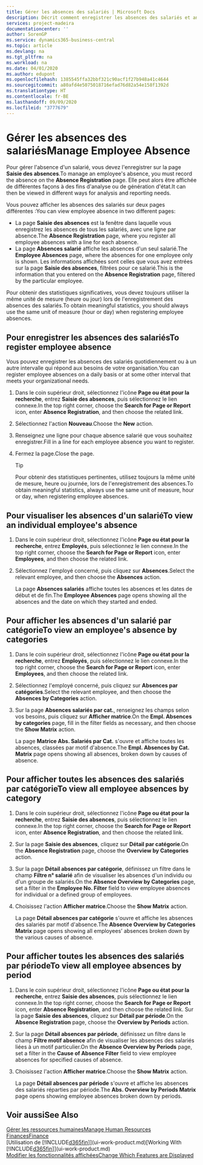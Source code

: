 ```yaml
---
title: Gérer les absences des salariés | Microsoft Docs
description: Décrit comment enregistrer les absences des salariés et analyser les statistiques d'indisponibilité.
services: project-madeira
documentationcenter: ''
author: SorenGP
ms.service: dynamics365-business-central
ms.topic: article
ms.devlang: na
ms.tgt_pltfrm: na
ms.workload: na
ms.date: 04/01/2020
ms.author: edupont
ms.openlocfilehash: 1385545ffa32bbf321c90acf1f27b948a41c4644
ms.sourcegitcommit: a80afd4e5075018716efad76d82a54e158f1392d
ms.translationtype: HT
ms.contentlocale: fr-BE
ms.lasthandoff: 09/09/2020
ms.locfileid: "3777679"
---
```

# <a name="manage-employee-absence"></a><span data-ttu-id="11b0a-103">Gérer les absences des salariés</span><span class="sxs-lookup"><span data-stu-id="11b0a-103">Manage Employee Absence</span></span>
<span data-ttu-id="11b0a-104">Pour gérer l'absence d'un salarié, vous devez l'enregistrer sur la page **Saisie des absences**.</span><span class="sxs-lookup"><span data-stu-id="11b0a-104">To manage an employee's absence, you must record the absence on the **Absence Registration** page.</span></span> <span data-ttu-id="11b0a-105">Elle peut alors être affichée de différentes façons à des fins d'analyse ou de génération d'état.</span><span class="sxs-lookup"><span data-stu-id="11b0a-105">It can then be viewed in different ways for analysis and reporting needs.</span></span>

<span data-ttu-id="11b0a-106">Vous pouvez afficher les absences des salariés sur deux pages différentes :</span><span class="sxs-lookup"><span data-stu-id="11b0a-106">You can view employee absence in two different pages:</span></span>

* <span data-ttu-id="11b0a-107">La page **Saisie des absences** est la fenêtre dans laquelle vous enregistrez les absences de tous les salariés, avec une ligne par absence.</span><span class="sxs-lookup"><span data-stu-id="11b0a-107">The **Absence Registration** page, where you register all employee absences with a line for each absence.</span></span>
* <span data-ttu-id="11b0a-108">La page **Absences salarié** affiche les absences d'un seul salarié.</span><span class="sxs-lookup"><span data-stu-id="11b0a-108">The **Employee Absences** page, where the absences for one employee only is shown.</span></span> <span data-ttu-id="11b0a-109">Les informations affichées sont celles que vous avez entrées sur la page **Saisie des absences**, filtrées pour ce salarié.</span><span class="sxs-lookup"><span data-stu-id="11b0a-109">This is the information that you entered on the **Absence Registration** page, filtered by the particular employee.</span></span>

<span data-ttu-id="11b0a-110">Pour obtenir des statistiques significatives, vous devez toujours utiliser la même unité de mesure (heure ou jour) lors de l'enregistrement des absences des salariés.</span><span class="sxs-lookup"><span data-stu-id="11b0a-110">To obtain meaningful statistics, you should always use the same unit of measure (hour or day) when registering employee absences.</span></span>

## <a name="to-register-employee-absence"></a><span data-ttu-id="11b0a-111">Pour enregistrer les absences des salariés</span><span class="sxs-lookup"><span data-stu-id="11b0a-111">To register employee absence</span></span>
<span data-ttu-id="11b0a-112">Vous pouvez enregistrer les absences des salariés quotidiennement ou à un autre intervalle qui répond aux besoins de votre organisation.</span><span class="sxs-lookup"><span data-stu-id="11b0a-112">You can register employee absences on a daily basis or at some other interval that meets your organizational needs.</span></span>

1. <span data-ttu-id="11b0a-113">Dans le coin supérieur droit, sélectionnez l'icône **Page ou état pour la recherche**, entrez **Saisie des absences**, puis sélectionnez le lien connexe.</span><span class="sxs-lookup"><span data-stu-id="11b0a-113">In the top right corner, choose the **Search for Page or Report** icon, enter **Absence Registration**, and then choose the related link.</span></span>
2. <span data-ttu-id="11b0a-114">Sélectionnez l'action **Nouveau**.</span><span class="sxs-lookup"><span data-stu-id="11b0a-114">Choose the **New** action.</span></span>
3. <span data-ttu-id="11b0a-115">Renseignez une ligne pour chaque absence salarié que vous souhaitez enregistrer.</span><span class="sxs-lookup"><span data-stu-id="11b0a-115">Fill in a line for each employee absence you want to register.</span></span>
4. <span data-ttu-id="11b0a-116">Fermez la page.</span><span class="sxs-lookup"><span data-stu-id="11b0a-116">Close the page.</span></span>

    > [!Tip]
    > <span data-ttu-id="11b0a-117">Pour obtenir des statistiques pertinentes, utilisez toujours la même unité de mesure, heure ou journée, lors de l'enregistrement des absences.</span><span class="sxs-lookup"><span data-stu-id="11b0a-117">To obtain meaningful statistics, always use the same unit of measure, hour or day, when registering employee absences.</span></span>

## <a name="to-view-an-individual-employees-absence"></a><span data-ttu-id="11b0a-118">Pour visualiser les absences d'un salarié</span><span class="sxs-lookup"><span data-stu-id="11b0a-118">To view an individual employee's absence</span></span>
1. <span data-ttu-id="11b0a-119">Dans le coin supérieur droit, sélectionnez l'icône **Page ou état pour la recherche**, entrez **Employés**, puis sélectionnez le lien connexe.</span><span class="sxs-lookup"><span data-stu-id="11b0a-119">In the top right corner, choose the **Search for Page or Report** icon, enter **Employees**, and then choose the related link.</span></span>
2. <span data-ttu-id="11b0a-120">Sélectionnez l'employé concerné, puis cliquez sur **Absences**.</span><span class="sxs-lookup"><span data-stu-id="11b0a-120">Select the relevant employee, and then choose the **Absences** action.</span></span>

    <span data-ttu-id="11b0a-121">La page **Absences salariés** affiche toutes les absences et les dates de début et de fin.</span><span class="sxs-lookup"><span data-stu-id="11b0a-121">The **Employee Absences** page opens showing all the absences and the date on which they started and ended.</span></span>

## <a name="to-view-an-employees-absence-by-categories"></a><span data-ttu-id="11b0a-122">Pour afficher les absences d'un salarié par catégorie</span><span class="sxs-lookup"><span data-stu-id="11b0a-122">To view an employee's absence by categories</span></span>
1. <span data-ttu-id="11b0a-123">Dans le coin supérieur droit, sélectionnez l'icône **Page ou état pour la recherche**, entrez **Employés**, puis sélectionnez le lien connexe.</span><span class="sxs-lookup"><span data-stu-id="11b0a-123">In the top right corner, choose the **Search for Page or Report** icon, enter **Employees**, and then choose the related link.</span></span>
2. <span data-ttu-id="11b0a-124">Sélectionnez l'employé concerné, puis cliquez sur **Absences par catégories**.</span><span class="sxs-lookup"><span data-stu-id="11b0a-124">Select the relevant employee, and then choose the **Absences by Categories** action.</span></span>
3. <span data-ttu-id="11b0a-125">Sur la page **Absences salariés par cat.**, renseignez les champs selon vos besoins, puis cliquez sur **Afficher matrice**.</span><span class="sxs-lookup"><span data-stu-id="11b0a-125">On the **Empl. Absences by categories** page, fill in the filter fields as necessary, and then choose the **Show Matrix** action.</span></span>

    <span data-ttu-id="11b0a-126">La page **Matrice Abs. Salariés par Cat.** s'ouvre et affiche toutes les absences, classées par motif d'absence.</span><span class="sxs-lookup"><span data-stu-id="11b0a-126">The **Empl. Absences by Cat. Matrix** page opens showing all absences, broken down by causes of absence.</span></span>

## <a name="to-view-all-employee-absences-by-category"></a><span data-ttu-id="11b0a-127">Pour afficher toutes les absences des salariés par catégorie</span><span class="sxs-lookup"><span data-stu-id="11b0a-127">To view all employee absences by category</span></span>
1. <span data-ttu-id="11b0a-128">Dans le coin supérieur droit, sélectionnez l'icône **Page ou état pour la recherche**, entrez **Saisie des absences**, puis sélectionnez le lien connexe.</span><span class="sxs-lookup"><span data-stu-id="11b0a-128">In the top right corner, choose the **Search for Page or Report** icon, enter **Absence Registration**, and then choose the related link.</span></span>
2. <span data-ttu-id="11b0a-129">Sur la page **Saisie des absences**, cliquez sur **Détail par catégorie**.</span><span class="sxs-lookup"><span data-stu-id="11b0a-129">On the **Absence Registration** page, choose the **Overview by Categories** action.</span></span>
3. <span data-ttu-id="11b0a-130">Sur la page **Détail absences par catégorie**, définissez un filtre dans le champ **Filtre n° salarié** afin de visualiser les absences d'un individu ou d'un groupe de salariés.</span><span class="sxs-lookup"><span data-stu-id="11b0a-130">On the **Absence Overview by Categories** page, set a filter in the **Employee No. Filter** field to view employee absences for individual or a defined group of employees.</span></span>
4. <span data-ttu-id="11b0a-131">Choisissez l'action **Afficher matrice**.</span><span class="sxs-lookup"><span data-stu-id="11b0a-131">Choose the **Show Matrix** action.</span></span>

    <span data-ttu-id="11b0a-132">La page **Détail absences par catégorie** s'ouvre et affiche les absences des salariés par motif d'absence.</span><span class="sxs-lookup"><span data-stu-id="11b0a-132">The **Absence Overview by Categories Matrix** page opens showing all employees’ absences broken down by the various causes of absence.</span></span>

## <a name="to-view-all-employee-absences-by-period"></a><span data-ttu-id="11b0a-133">Pour afficher toutes les absences des salariés par période</span><span class="sxs-lookup"><span data-stu-id="11b0a-133">To view all employee absences by period</span></span>
1. <span data-ttu-id="11b0a-134">Dans le coin supérieur droit, sélectionnez l'icône **Page ou état pour la recherche**, entrez **Saisie des absences**, puis sélectionnez le lien connexe.</span><span class="sxs-lookup"><span data-stu-id="11b0a-134">In the top right corner, choose the **Search for Page or Report** icon, enter **Absence Registration**, and then choose the related link.</span></span>
   <span data-ttu-id="11b0a-135">Sur la page **Saisie des absences**, cliquez sur **Détail par période**.</span><span class="sxs-lookup"><span data-stu-id="11b0a-135">On the **Absence Registration** page, choose the **Overview by Periods** action.</span></span>
2. <span data-ttu-id="11b0a-136">Sur la page **Détail absences par période**, définissez un filtre dans le champ **Filtre motif absence** afin de visualiser les absences des salariés liées à un motif particulier.</span><span class="sxs-lookup"><span data-stu-id="11b0a-136">On the **Absence Overview by Periods** page, set a filter in the **Cause of Absence Filter** field to view employee absences for specified causes of absence.</span></span>
3. <span data-ttu-id="11b0a-137">Choisissez l'action **Afficher matrice**.</span><span class="sxs-lookup"><span data-stu-id="11b0a-137">Choose the **Show Matrix** action.</span></span>

    <span data-ttu-id="11b0a-138">La page **Détail absences par période** s'ouvre et affiche les absences des salariés réparties par période.</span><span class="sxs-lookup"><span data-stu-id="11b0a-138">The **Abs. Overview by Periods Matrix** page opens showing employee absences broken down by periods.</span></span>

## <a name="see-also"></a><span data-ttu-id="11b0a-139">Voir aussi</span><span class="sxs-lookup"><span data-stu-id="11b0a-139">See Also</span></span>
[<span data-ttu-id="11b0a-140">Gérer les ressources humaines</span><span class="sxs-lookup"><span data-stu-id="11b0a-140">Manage Human Resources</span></span>](hr-manage-human-resources.md)  
[<span data-ttu-id="11b0a-141">Finances</span><span class="sxs-lookup"><span data-stu-id="11b0a-141">Finance</span></span>](finance.md)  
<span data-ttu-id="11b0a-142">[Utilisation de [!INCLUDE[d365fin](includes/d365fin_md.md)]](ui-work-product.md)</span><span class="sxs-lookup"><span data-stu-id="11b0a-142">[Working With [!INCLUDE[d365fin](includes/d365fin_md.md)]](ui-work-product.md)</span></span>  
[<span data-ttu-id="11b0a-143">Modifier les fonctionnalités affichées</span><span class="sxs-lookup"><span data-stu-id="11b0a-143">Change Which Features are Displayed</span></span>](ui-experiences.md)
